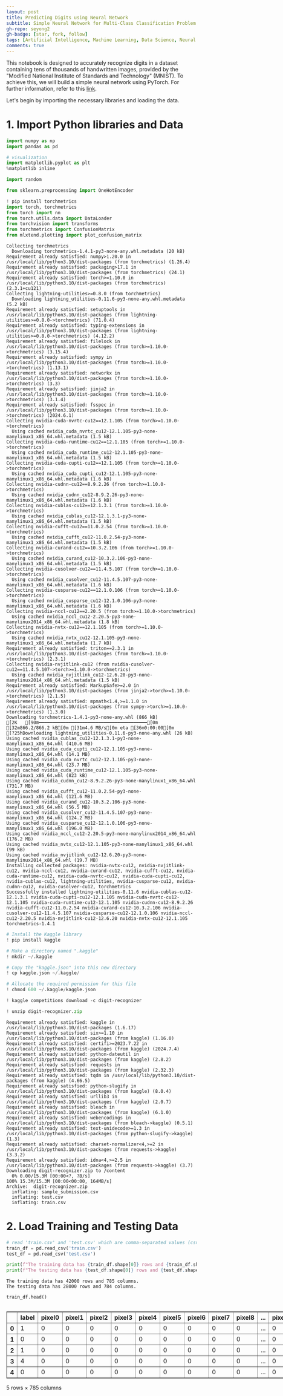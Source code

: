 ```yaml
---
layout: post
title: Predicting Digits using Neural Network
subtitle: Simple Neural Network for Multi-Class Classification Problem
gh-repo: seyong2
gh-badge: [star, fork, follow]
tags: [Artificial Intelligence, Machine Learning, Data Science, Neural Network, Deep Learning]
comments: true
---
```


This notebook is designed to accurately recognize digits in a dataset containing tens of thousands of handwritten images, provided by the "Modified National Institute of Standards and Technology" (MNIST). To achieve this, we will build a simple neural network using PyTorch. For further information, refer to this [link](https://www.kaggle.com/competitions/digit-recognizer/overview).

Let's begin by importing the necessary libraries and loading the data.

# 1. Import Python libraries and Data


```python
import numpy as np
import pandas as pd

# visualization
import matplotlib.pyplot as plt
%matplotlib inline

import random

from sklearn.preprocessing import OneHotEncoder

! pip install torchmetrics
import torch, torchmetrics
from torch import nn
from torch.utils.data import DataLoader
from torchvision import transforms
from torchmetrics import ConfusionMatrix
from mlxtend.plotting import plot_confusion_matrix
```

    Collecting torchmetrics
      Downloading torchmetrics-1.4.1-py3-none-any.whl.metadata (20 kB)
    Requirement already satisfied: numpy>1.20.0 in /usr/local/lib/python3.10/dist-packages (from torchmetrics) (1.26.4)
    Requirement already satisfied: packaging>17.1 in /usr/local/lib/python3.10/dist-packages (from torchmetrics) (24.1)
    Requirement already satisfied: torch>=1.10.0 in /usr/local/lib/python3.10/dist-packages (from torchmetrics) (2.3.1+cu121)
    Collecting lightning-utilities>=0.8.0 (from torchmetrics)
      Downloading lightning_utilities-0.11.6-py3-none-any.whl.metadata (5.2 kB)
    Requirement already satisfied: setuptools in /usr/local/lib/python3.10/dist-packages (from lightning-utilities>=0.8.0->torchmetrics) (71.0.4)
    Requirement already satisfied: typing-extensions in /usr/local/lib/python3.10/dist-packages (from lightning-utilities>=0.8.0->torchmetrics) (4.12.2)
    Requirement already satisfied: filelock in /usr/local/lib/python3.10/dist-packages (from torch>=1.10.0->torchmetrics) (3.15.4)
    Requirement already satisfied: sympy in /usr/local/lib/python3.10/dist-packages (from torch>=1.10.0->torchmetrics) (1.13.1)
    Requirement already satisfied: networkx in /usr/local/lib/python3.10/dist-packages (from torch>=1.10.0->torchmetrics) (3.3)
    Requirement already satisfied: jinja2 in /usr/local/lib/python3.10/dist-packages (from torch>=1.10.0->torchmetrics) (3.1.4)
    Requirement already satisfied: fsspec in /usr/local/lib/python3.10/dist-packages (from torch>=1.10.0->torchmetrics) (2024.6.1)
    Collecting nvidia-cuda-nvrtc-cu12==12.1.105 (from torch>=1.10.0->torchmetrics)
      Using cached nvidia_cuda_nvrtc_cu12-12.1.105-py3-none-manylinux1_x86_64.whl.metadata (1.5 kB)
    Collecting nvidia-cuda-runtime-cu12==12.1.105 (from torch>=1.10.0->torchmetrics)
      Using cached nvidia_cuda_runtime_cu12-12.1.105-py3-none-manylinux1_x86_64.whl.metadata (1.5 kB)
    Collecting nvidia-cuda-cupti-cu12==12.1.105 (from torch>=1.10.0->torchmetrics)
      Using cached nvidia_cuda_cupti_cu12-12.1.105-py3-none-manylinux1_x86_64.whl.metadata (1.6 kB)
    Collecting nvidia-cudnn-cu12==8.9.2.26 (from torch>=1.10.0->torchmetrics)
      Using cached nvidia_cudnn_cu12-8.9.2.26-py3-none-manylinux1_x86_64.whl.metadata (1.6 kB)
    Collecting nvidia-cublas-cu12==12.1.3.1 (from torch>=1.10.0->torchmetrics)
      Using cached nvidia_cublas_cu12-12.1.3.1-py3-none-manylinux1_x86_64.whl.metadata (1.5 kB)
    Collecting nvidia-cufft-cu12==11.0.2.54 (from torch>=1.10.0->torchmetrics)
      Using cached nvidia_cufft_cu12-11.0.2.54-py3-none-manylinux1_x86_64.whl.metadata (1.5 kB)
    Collecting nvidia-curand-cu12==10.3.2.106 (from torch>=1.10.0->torchmetrics)
      Using cached nvidia_curand_cu12-10.3.2.106-py3-none-manylinux1_x86_64.whl.metadata (1.5 kB)
    Collecting nvidia-cusolver-cu12==11.4.5.107 (from torch>=1.10.0->torchmetrics)
      Using cached nvidia_cusolver_cu12-11.4.5.107-py3-none-manylinux1_x86_64.whl.metadata (1.6 kB)
    Collecting nvidia-cusparse-cu12==12.1.0.106 (from torch>=1.10.0->torchmetrics)
      Using cached nvidia_cusparse_cu12-12.1.0.106-py3-none-manylinux1_x86_64.whl.metadata (1.6 kB)
    Collecting nvidia-nccl-cu12==2.20.5 (from torch>=1.10.0->torchmetrics)
      Using cached nvidia_nccl_cu12-2.20.5-py3-none-manylinux2014_x86_64.whl.metadata (1.8 kB)
    Collecting nvidia-nvtx-cu12==12.1.105 (from torch>=1.10.0->torchmetrics)
      Using cached nvidia_nvtx_cu12-12.1.105-py3-none-manylinux1_x86_64.whl.metadata (1.7 kB)
    Requirement already satisfied: triton==2.3.1 in /usr/local/lib/python3.10/dist-packages (from torch>=1.10.0->torchmetrics) (2.3.1)
    Collecting nvidia-nvjitlink-cu12 (from nvidia-cusolver-cu12==11.4.5.107->torch>=1.10.0->torchmetrics)
      Using cached nvidia_nvjitlink_cu12-12.6.20-py3-none-manylinux2014_x86_64.whl.metadata (1.5 kB)
    Requirement already satisfied: MarkupSafe>=2.0 in /usr/local/lib/python3.10/dist-packages (from jinja2->torch>=1.10.0->torchmetrics) (2.1.5)
    Requirement already satisfied: mpmath<1.4,>=1.1.0 in /usr/local/lib/python3.10/dist-packages (from sympy->torch>=1.10.0->torchmetrics) (1.3.0)
    Downloading torchmetrics-1.4.1-py3-none-any.whl (866 kB)
    [2K   [90m━━━━━━━━━━━━━━━━━━━━━━━━━━━━━━━━━━━━━━━━[0m [32m866.2/866.2 kB[0m [31m4.6 MB/s[0m eta [36m0:00:00[0m
    [?25hDownloading lightning_utilities-0.11.6-py3-none-any.whl (26 kB)
    Using cached nvidia_cublas_cu12-12.1.3.1-py3-none-manylinux1_x86_64.whl (410.6 MB)
    Using cached nvidia_cuda_cupti_cu12-12.1.105-py3-none-manylinux1_x86_64.whl (14.1 MB)
    Using cached nvidia_cuda_nvrtc_cu12-12.1.105-py3-none-manylinux1_x86_64.whl (23.7 MB)
    Using cached nvidia_cuda_runtime_cu12-12.1.105-py3-none-manylinux1_x86_64.whl (823 kB)
    Using cached nvidia_cudnn_cu12-8.9.2.26-py3-none-manylinux1_x86_64.whl (731.7 MB)
    Using cached nvidia_cufft_cu12-11.0.2.54-py3-none-manylinux1_x86_64.whl (121.6 MB)
    Using cached nvidia_curand_cu12-10.3.2.106-py3-none-manylinux1_x86_64.whl (56.5 MB)
    Using cached nvidia_cusolver_cu12-11.4.5.107-py3-none-manylinux1_x86_64.whl (124.2 MB)
    Using cached nvidia_cusparse_cu12-12.1.0.106-py3-none-manylinux1_x86_64.whl (196.0 MB)
    Using cached nvidia_nccl_cu12-2.20.5-py3-none-manylinux2014_x86_64.whl (176.2 MB)
    Using cached nvidia_nvtx_cu12-12.1.105-py3-none-manylinux1_x86_64.whl (99 kB)
    Using cached nvidia_nvjitlink_cu12-12.6.20-py3-none-manylinux2014_x86_64.whl (19.7 MB)
    Installing collected packages: nvidia-nvtx-cu12, nvidia-nvjitlink-cu12, nvidia-nccl-cu12, nvidia-curand-cu12, nvidia-cufft-cu12, nvidia-cuda-runtime-cu12, nvidia-cuda-nvrtc-cu12, nvidia-cuda-cupti-cu12, nvidia-cublas-cu12, lightning-utilities, nvidia-cusparse-cu12, nvidia-cudnn-cu12, nvidia-cusolver-cu12, torchmetrics
    Successfully installed lightning-utilities-0.11.6 nvidia-cublas-cu12-12.1.3.1 nvidia-cuda-cupti-cu12-12.1.105 nvidia-cuda-nvrtc-cu12-12.1.105 nvidia-cuda-runtime-cu12-12.1.105 nvidia-cudnn-cu12-8.9.2.26 nvidia-cufft-cu12-11.0.2.54 nvidia-curand-cu12-10.3.2.106 nvidia-cusolver-cu12-11.4.5.107 nvidia-cusparse-cu12-12.1.0.106 nvidia-nccl-cu12-2.20.5 nvidia-nvjitlink-cu12-12.6.20 nvidia-nvtx-cu12-12.1.105 torchmetrics-1.4.1
    


```python
# Install the Kaggle library
! pip install kaggle

# Make a directory named ".kaggle"
! mkdir ~/.kaggle

# Copy the "kaggle.json" into this new directory
! cp kaggle.json ~/.kaggle/

# Allocate the required permission for this file
! chmod 600 ~/.kaggle/kaggle.json

! kaggle competitions download -c digit-recognizer

! unzip digit-recognizer.zip
```

    Requirement already satisfied: kaggle in /usr/local/lib/python3.10/dist-packages (1.6.17)
    Requirement already satisfied: six>=1.10 in /usr/local/lib/python3.10/dist-packages (from kaggle) (1.16.0)
    Requirement already satisfied: certifi>=2023.7.22 in /usr/local/lib/python3.10/dist-packages (from kaggle) (2024.7.4)
    Requirement already satisfied: python-dateutil in /usr/local/lib/python3.10/dist-packages (from kaggle) (2.8.2)
    Requirement already satisfied: requests in /usr/local/lib/python3.10/dist-packages (from kaggle) (2.32.3)
    Requirement already satisfied: tqdm in /usr/local/lib/python3.10/dist-packages (from kaggle) (4.66.5)
    Requirement already satisfied: python-slugify in /usr/local/lib/python3.10/dist-packages (from kaggle) (8.0.4)
    Requirement already satisfied: urllib3 in /usr/local/lib/python3.10/dist-packages (from kaggle) (2.0.7)
    Requirement already satisfied: bleach in /usr/local/lib/python3.10/dist-packages (from kaggle) (6.1.0)
    Requirement already satisfied: webencodings in /usr/local/lib/python3.10/dist-packages (from bleach->kaggle) (0.5.1)
    Requirement already satisfied: text-unidecode>=1.3 in /usr/local/lib/python3.10/dist-packages (from python-slugify->kaggle) (1.3)
    Requirement already satisfied: charset-normalizer<4,>=2 in /usr/local/lib/python3.10/dist-packages (from requests->kaggle) (3.3.2)
    Requirement already satisfied: idna<4,>=2.5 in /usr/local/lib/python3.10/dist-packages (from requests->kaggle) (3.7)
    Downloading digit-recognizer.zip to /content
      0% 0.00/15.3M [00:00<?, ?B/s]
    100% 15.3M/15.3M [00:00<00:00, 164MB/s]
    Archive:  digit-recognizer.zip
      inflating: sample_submission.csv   
      inflating: test.csv                
      inflating: train.csv               
    

# 2. Load Training and Testing Data


```python
# read 'train.csv' and 'test.csv' which are comma-separated values (csv) file into DataFrame.
train_df = pd.read_csv('train.csv')
test_df = pd.read_csv('test.csv')

print(f"The training data has {train_df.shape[0]} rows and {train_df.shape[1]} columns.")
print(f"The testing data has {test_df.shape[0]} rows and {test_df.shape[1]} columns.")
```

    The training data has 42000 rows and 785 columns.
    The testing data has 28000 rows and 784 columns.
    


```python
train_df.head()
```





  <div id="df-31f331f3-dbdb-42ea-b672-eddeb8336390" class="colab-df-container">
    <div>
<style scoped>
    .dataframe tbody tr th:only-of-type {
        vertical-align: middle;
    }

    .dataframe tbody tr th {
        vertical-align: top;
    }

    .dataframe thead th {
        text-align: right;
    }
</style>
<table border="1" class="dataframe">
  <thead>
    <tr style="text-align: right;">
      <th></th>
      <th>label</th>
      <th>pixel0</th>
      <th>pixel1</th>
      <th>pixel2</th>
      <th>pixel3</th>
      <th>pixel4</th>
      <th>pixel5</th>
      <th>pixel6</th>
      <th>pixel7</th>
      <th>pixel8</th>
      <th>...</th>
      <th>pixel774</th>
      <th>pixel775</th>
      <th>pixel776</th>
      <th>pixel777</th>
      <th>pixel778</th>
      <th>pixel779</th>
      <th>pixel780</th>
      <th>pixel781</th>
      <th>pixel782</th>
      <th>pixel783</th>
    </tr>
  </thead>
  <tbody>
    <tr>
      <th>0</th>
      <td>1</td>
      <td>0</td>
      <td>0</td>
      <td>0</td>
      <td>0</td>
      <td>0</td>
      <td>0</td>
      <td>0</td>
      <td>0</td>
      <td>0</td>
      <td>...</td>
      <td>0</td>
      <td>0</td>
      <td>0</td>
      <td>0</td>
      <td>0</td>
      <td>0</td>
      <td>0</td>
      <td>0</td>
      <td>0</td>
      <td>0</td>
    </tr>
    <tr>
      <th>1</th>
      <td>0</td>
      <td>0</td>
      <td>0</td>
      <td>0</td>
      <td>0</td>
      <td>0</td>
      <td>0</td>
      <td>0</td>
      <td>0</td>
      <td>0</td>
      <td>...</td>
      <td>0</td>
      <td>0</td>
      <td>0</td>
      <td>0</td>
      <td>0</td>
      <td>0</td>
      <td>0</td>
      <td>0</td>
      <td>0</td>
      <td>0</td>
    </tr>
    <tr>
      <th>2</th>
      <td>1</td>
      <td>0</td>
      <td>0</td>
      <td>0</td>
      <td>0</td>
      <td>0</td>
      <td>0</td>
      <td>0</td>
      <td>0</td>
      <td>0</td>
      <td>...</td>
      <td>0</td>
      <td>0</td>
      <td>0</td>
      <td>0</td>
      <td>0</td>
      <td>0</td>
      <td>0</td>
      <td>0</td>
      <td>0</td>
      <td>0</td>
    </tr>
    <tr>
      <th>3</th>
      <td>4</td>
      <td>0</td>
      <td>0</td>
      <td>0</td>
      <td>0</td>
      <td>0</td>
      <td>0</td>
      <td>0</td>
      <td>0</td>
      <td>0</td>
      <td>...</td>
      <td>0</td>
      <td>0</td>
      <td>0</td>
      <td>0</td>
      <td>0</td>
      <td>0</td>
      <td>0</td>
      <td>0</td>
      <td>0</td>
      <td>0</td>
    </tr>
    <tr>
      <th>4</th>
      <td>0</td>
      <td>0</td>
      <td>0</td>
      <td>0</td>
      <td>0</td>
      <td>0</td>
      <td>0</td>
      <td>0</td>
      <td>0</td>
      <td>0</td>
      <td>...</td>
      <td>0</td>
      <td>0</td>
      <td>0</td>
      <td>0</td>
      <td>0</td>
      <td>0</td>
      <td>0</td>
      <td>0</td>
      <td>0</td>
      <td>0</td>
    </tr>
  </tbody>
</table>
<p>5 rows × 785 columns</p>
</div>
    <div class="colab-df-buttons">

  <div class="colab-df-container">
    <button class="colab-df-convert" onclick="convertToInteractive('df-31f331f3-dbdb-42ea-b672-eddeb8336390')"
            title="Convert this dataframe to an interactive table."
            style="display:none;">

  <svg xmlns="http://www.w3.org/2000/svg" height="24px" viewBox="0 -960 960 960">
    <path d="M120-120v-720h720v720H120Zm60-500h600v-160H180v160Zm220 220h160v-160H400v160Zm0 220h160v-160H400v160ZM180-400h160v-160H180v160Zm440 0h160v-160H620v160ZM180-180h160v-160H180v160Zm440 0h160v-160H620v160Z"/>
  </svg>
    </button>

  <style>
    .colab-df-container {
      display:flex;
      gap: 12px;
    }

    .colab-df-convert {
      background-color: #E8F0FE;
      border: none;
      border-radius: 50%;
      cursor: pointer;
      display: none;
      fill: #1967D2;
      height: 32px;
      padding: 0 0 0 0;
      width: 32px;
    }

    .colab-df-convert:hover {
      background-color: #E2EBFA;
      box-shadow: 0px 1px 2px rgba(60, 64, 67, 0.3), 0px 1px 3px 1px rgba(60, 64, 67, 0.15);
      fill: #174EA6;
    }

    .colab-df-buttons div {
      margin-bottom: 4px;
    }

    [theme=dark] .colab-df-convert {
      background-color: #3B4455;
      fill: #D2E3FC;
    }

    [theme=dark] .colab-df-convert:hover {
      background-color: #434B5C;
      box-shadow: 0px 1px 3px 1px rgba(0, 0, 0, 0.15);
      filter: drop-shadow(0px 1px 2px rgba(0, 0, 0, 0.3));
      fill: #FFFFFF;
    }
  </style>

    <script>
      const buttonEl =
        document.querySelector('#df-31f331f3-dbdb-42ea-b672-eddeb8336390 button.colab-df-convert');
      buttonEl.style.display =
        google.colab.kernel.accessAllowed ? 'block' : 'none';

      async function convertToInteractive(key) {
        const element = document.querySelector('#df-31f331f3-dbdb-42ea-b672-eddeb8336390');
        const dataTable =
          await google.colab.kernel.invokeFunction('convertToInteractive',
                                                    [key], {});
        if (!dataTable) return;

        const docLinkHtml = 'Like what you see? Visit the ' +
          '<a target="_blank" href=https://colab.research.google.com/notebooks/data_table.ipynb>data table notebook</a>'
          + ' to learn more about interactive tables.';
        element.innerHTML = '';
        dataTable['output_type'] = 'display_data';
        await google.colab.output.renderOutput(dataTable, element);
        const docLink = document.createElement('div');
        docLink.innerHTML = docLinkHtml;
        element.appendChild(docLink);
      }
    </script>
  </div>


<div id="df-07d14d0b-f1ad-4b2a-8951-7568f96a4e5b">
  <button class="colab-df-quickchart" onclick="quickchart('df-07d14d0b-f1ad-4b2a-8951-7568f96a4e5b')"
            title="Suggest charts"
            style="display:none;">

<svg xmlns="http://www.w3.org/2000/svg" height="24px"viewBox="0 0 24 24"
     width="24px">
    <g>
        <path d="M19 3H5c-1.1 0-2 .9-2 2v14c0 1.1.9 2 2 2h14c1.1 0 2-.9 2-2V5c0-1.1-.9-2-2-2zM9 17H7v-7h2v7zm4 0h-2V7h2v10zm4 0h-2v-4h2v4z"/>
    </g>
</svg>
  </button>

<style>
  .colab-df-quickchart {
      --bg-color: #E8F0FE;
      --fill-color: #1967D2;
      --hover-bg-color: #E2EBFA;
      --hover-fill-color: #174EA6;
      --disabled-fill-color: #AAA;
      --disabled-bg-color: #DDD;
  }

  [theme=dark] .colab-df-quickchart {
      --bg-color: #3B4455;
      --fill-color: #D2E3FC;
      --hover-bg-color: #434B5C;
      --hover-fill-color: #FFFFFF;
      --disabled-bg-color: #3B4455;
      --disabled-fill-color: #666;
  }

  .colab-df-quickchart {
    background-color: var(--bg-color);
    border: none;
    border-radius: 50%;
    cursor: pointer;
    display: none;
    fill: var(--fill-color);
    height: 32px;
    padding: 0;
    width: 32px;
  }

  .colab-df-quickchart:hover {
    background-color: var(--hover-bg-color);
    box-shadow: 0 1px 2px rgba(60, 64, 67, 0.3), 0 1px 3px 1px rgba(60, 64, 67, 0.15);
    fill: var(--button-hover-fill-color);
  }

  .colab-df-quickchart-complete:disabled,
  .colab-df-quickchart-complete:disabled:hover {
    background-color: var(--disabled-bg-color);
    fill: var(--disabled-fill-color);
    box-shadow: none;
  }

  .colab-df-spinner {
    border: 2px solid var(--fill-color);
    border-color: transparent;
    border-bottom-color: var(--fill-color);
    animation:
      spin 1s steps(1) infinite;
  }

  @keyframes spin {
    0% {
      border-color: transparent;
      border-bottom-color: var(--fill-color);
      border-left-color: var(--fill-color);
    }
    20% {
      border-color: transparent;
      border-left-color: var(--fill-color);
      border-top-color: var(--fill-color);
    }
    30% {
      border-color: transparent;
      border-left-color: var(--fill-color);
      border-top-color: var(--fill-color);
      border-right-color: var(--fill-color);
    }
    40% {
      border-color: transparent;
      border-right-color: var(--fill-color);
      border-top-color: var(--fill-color);
    }
    60% {
      border-color: transparent;
      border-right-color: var(--fill-color);
    }
    80% {
      border-color: transparent;
      border-right-color: var(--fill-color);
      border-bottom-color: var(--fill-color);
    }
    90% {
      border-color: transparent;
      border-bottom-color: var(--fill-color);
    }
  }
</style>

  <script>
    async function quickchart(key) {
      const quickchartButtonEl =
        document.querySelector('#' + key + ' button');
      quickchartButtonEl.disabled = true;  // To prevent multiple clicks.
      quickchartButtonEl.classList.add('colab-df-spinner');
      try {
        const charts = await google.colab.kernel.invokeFunction(
            'suggestCharts', [key], {});
      } catch (error) {
        console.error('Error during call to suggestCharts:', error);
      }
      quickchartButtonEl.classList.remove('colab-df-spinner');
      quickchartButtonEl.classList.add('colab-df-quickchart-complete');
    }
    (() => {
      let quickchartButtonEl =
        document.querySelector('#df-07d14d0b-f1ad-4b2a-8951-7568f96a4e5b button');
      quickchartButtonEl.style.display =
        google.colab.kernel.accessAllowed ? 'block' : 'none';
    })();
  </script>
</div>

    </div>
  </div>





```python
test_df.head()
```





  <div id="df-7b4f074f-7945-458c-82c5-c0d38220d441" class="colab-df-container">
    <div>
<style scoped>
    .dataframe tbody tr th:only-of-type {
        vertical-align: middle;
    }

    .dataframe tbody tr th {
        vertical-align: top;
    }

    .dataframe thead th {
        text-align: right;
    }
</style>
<table border="1" class="dataframe">
  <thead>
    <tr style="text-align: right;">
      <th></th>
      <th>pixel0</th>
      <th>pixel1</th>
      <th>pixel2</th>
      <th>pixel3</th>
      <th>pixel4</th>
      <th>pixel5</th>
      <th>pixel6</th>
      <th>pixel7</th>
      <th>pixel8</th>
      <th>pixel9</th>
      <th>...</th>
      <th>pixel774</th>
      <th>pixel775</th>
      <th>pixel776</th>
      <th>pixel777</th>
      <th>pixel778</th>
      <th>pixel779</th>
      <th>pixel780</th>
      <th>pixel781</th>
      <th>pixel782</th>
      <th>pixel783</th>
    </tr>
  </thead>
  <tbody>
    <tr>
      <th>0</th>
      <td>0</td>
      <td>0</td>
      <td>0</td>
      <td>0</td>
      <td>0</td>
      <td>0</td>
      <td>0</td>
      <td>0</td>
      <td>0</td>
      <td>0</td>
      <td>...</td>
      <td>0</td>
      <td>0</td>
      <td>0</td>
      <td>0</td>
      <td>0</td>
      <td>0</td>
      <td>0</td>
      <td>0</td>
      <td>0</td>
      <td>0</td>
    </tr>
    <tr>
      <th>1</th>
      <td>0</td>
      <td>0</td>
      <td>0</td>
      <td>0</td>
      <td>0</td>
      <td>0</td>
      <td>0</td>
      <td>0</td>
      <td>0</td>
      <td>0</td>
      <td>...</td>
      <td>0</td>
      <td>0</td>
      <td>0</td>
      <td>0</td>
      <td>0</td>
      <td>0</td>
      <td>0</td>
      <td>0</td>
      <td>0</td>
      <td>0</td>
    </tr>
    <tr>
      <th>2</th>
      <td>0</td>
      <td>0</td>
      <td>0</td>
      <td>0</td>
      <td>0</td>
      <td>0</td>
      <td>0</td>
      <td>0</td>
      <td>0</td>
      <td>0</td>
      <td>...</td>
      <td>0</td>
      <td>0</td>
      <td>0</td>
      <td>0</td>
      <td>0</td>
      <td>0</td>
      <td>0</td>
      <td>0</td>
      <td>0</td>
      <td>0</td>
    </tr>
    <tr>
      <th>3</th>
      <td>0</td>
      <td>0</td>
      <td>0</td>
      <td>0</td>
      <td>0</td>
      <td>0</td>
      <td>0</td>
      <td>0</td>
      <td>0</td>
      <td>0</td>
      <td>...</td>
      <td>0</td>
      <td>0</td>
      <td>0</td>
      <td>0</td>
      <td>0</td>
      <td>0</td>
      <td>0</td>
      <td>0</td>
      <td>0</td>
      <td>0</td>
    </tr>
    <tr>
      <th>4</th>
      <td>0</td>
      <td>0</td>
      <td>0</td>
      <td>0</td>
      <td>0</td>
      <td>0</td>
      <td>0</td>
      <td>0</td>
      <td>0</td>
      <td>0</td>
      <td>...</td>
      <td>0</td>
      <td>0</td>
      <td>0</td>
      <td>0</td>
      <td>0</td>
      <td>0</td>
      <td>0</td>
      <td>0</td>
      <td>0</td>
      <td>0</td>
    </tr>
  </tbody>
</table>
<p>5 rows × 784 columns</p>
</div>
    <div class="colab-df-buttons">

  <div class="colab-df-container">
    <button class="colab-df-convert" onclick="convertToInteractive('df-7b4f074f-7945-458c-82c5-c0d38220d441')"
            title="Convert this dataframe to an interactive table."
            style="display:none;">

  <svg xmlns="http://www.w3.org/2000/svg" height="24px" viewBox="0 -960 960 960">
    <path d="M120-120v-720h720v720H120Zm60-500h600v-160H180v160Zm220 220h160v-160H400v160Zm0 220h160v-160H400v160ZM180-400h160v-160H180v160Zm440 0h160v-160H620v160ZM180-180h160v-160H180v160Zm440 0h160v-160H620v160Z"/>
  </svg>
    </button>

  <style>
    .colab-df-container {
      display:flex;
      gap: 12px;
    }

    .colab-df-convert {
      background-color: #E8F0FE;
      border: none;
      border-radius: 50%;
      cursor: pointer;
      display: none;
      fill: #1967D2;
      height: 32px;
      padding: 0 0 0 0;
      width: 32px;
    }

    .colab-df-convert:hover {
      background-color: #E2EBFA;
      box-shadow: 0px 1px 2px rgba(60, 64, 67, 0.3), 0px 1px 3px 1px rgba(60, 64, 67, 0.15);
      fill: #174EA6;
    }

    .colab-df-buttons div {
      margin-bottom: 4px;
    }

    [theme=dark] .colab-df-convert {
      background-color: #3B4455;
      fill: #D2E3FC;
    }

    [theme=dark] .colab-df-convert:hover {
      background-color: #434B5C;
      box-shadow: 0px 1px 3px 1px rgba(0, 0, 0, 0.15);
      filter: drop-shadow(0px 1px 2px rgba(0, 0, 0, 0.3));
      fill: #FFFFFF;
    }
  </style>

    <script>
      const buttonEl =
        document.querySelector('#df-7b4f074f-7945-458c-82c5-c0d38220d441 button.colab-df-convert');
      buttonEl.style.display =
        google.colab.kernel.accessAllowed ? 'block' : 'none';

      async function convertToInteractive(key) {
        const element = document.querySelector('#df-7b4f074f-7945-458c-82c5-c0d38220d441');
        const dataTable =
          await google.colab.kernel.invokeFunction('convertToInteractive',
                                                    [key], {});
        if (!dataTable) return;

        const docLinkHtml = 'Like what you see? Visit the ' +
          '<a target="_blank" href=https://colab.research.google.com/notebooks/data_table.ipynb>data table notebook</a>'
          + ' to learn more about interactive tables.';
        element.innerHTML = '';
        dataTable['output_type'] = 'display_data';
        await google.colab.output.renderOutput(dataTable, element);
        const docLink = document.createElement('div');
        docLink.innerHTML = docLinkHtml;
        element.appendChild(docLink);
      }
    </script>
  </div>


<div id="df-938a824f-dc9a-4acd-b83a-fea8a10842f8">
  <button class="colab-df-quickchart" onclick="quickchart('df-938a824f-dc9a-4acd-b83a-fea8a10842f8')"
            title="Suggest charts"
            style="display:none;">

<svg xmlns="http://www.w3.org/2000/svg" height="24px"viewBox="0 0 24 24"
     width="24px">
    <g>
        <path d="M19 3H5c-1.1 0-2 .9-2 2v14c0 1.1.9 2 2 2h14c1.1 0 2-.9 2-2V5c0-1.1-.9-2-2-2zM9 17H7v-7h2v7zm4 0h-2V7h2v10zm4 0h-2v-4h2v4z"/>
    </g>
</svg>
  </button>

<style>
  .colab-df-quickchart {
      --bg-color: #E8F0FE;
      --fill-color: #1967D2;
      --hover-bg-color: #E2EBFA;
      --hover-fill-color: #174EA6;
      --disabled-fill-color: #AAA;
      --disabled-bg-color: #DDD;
  }

  [theme=dark] .colab-df-quickchart {
      --bg-color: #3B4455;
      --fill-color: #D2E3FC;
      --hover-bg-color: #434B5C;
      --hover-fill-color: #FFFFFF;
      --disabled-bg-color: #3B4455;
      --disabled-fill-color: #666;
  }

  .colab-df-quickchart {
    background-color: var(--bg-color);
    border: none;
    border-radius: 50%;
    cursor: pointer;
    display: none;
    fill: var(--fill-color);
    height: 32px;
    padding: 0;
    width: 32px;
  }

  .colab-df-quickchart:hover {
    background-color: var(--hover-bg-color);
    box-shadow: 0 1px 2px rgba(60, 64, 67, 0.3), 0 1px 3px 1px rgba(60, 64, 67, 0.15);
    fill: var(--button-hover-fill-color);
  }

  .colab-df-quickchart-complete:disabled,
  .colab-df-quickchart-complete:disabled:hover {
    background-color: var(--disabled-bg-color);
    fill: var(--disabled-fill-color);
    box-shadow: none;
  }

  .colab-df-spinner {
    border: 2px solid var(--fill-color);
    border-color: transparent;
    border-bottom-color: var(--fill-color);
    animation:
      spin 1s steps(1) infinite;
  }

  @keyframes spin {
    0% {
      border-color: transparent;
      border-bottom-color: var(--fill-color);
      border-left-color: var(--fill-color);
    }
    20% {
      border-color: transparent;
      border-left-color: var(--fill-color);
      border-top-color: var(--fill-color);
    }
    30% {
      border-color: transparent;
      border-left-color: var(--fill-color);
      border-top-color: var(--fill-color);
      border-right-color: var(--fill-color);
    }
    40% {
      border-color: transparent;
      border-right-color: var(--fill-color);
      border-top-color: var(--fill-color);
    }
    60% {
      border-color: transparent;
      border-right-color: var(--fill-color);
    }
    80% {
      border-color: transparent;
      border-right-color: var(--fill-color);
      border-bottom-color: var(--fill-color);
    }
    90% {
      border-color: transparent;
      border-bottom-color: var(--fill-color);
    }
  }
</style>

  <script>
    async function quickchart(key) {
      const quickchartButtonEl =
        document.querySelector('#' + key + ' button');
      quickchartButtonEl.disabled = true;  // To prevent multiple clicks.
      quickchartButtonEl.classList.add('colab-df-spinner');
      try {
        const charts = await google.colab.kernel.invokeFunction(
            'suggestCharts', [key], {});
      } catch (error) {
        console.error('Error during call to suggestCharts:', error);
      }
      quickchartButtonEl.classList.remove('colab-df-spinner');
      quickchartButtonEl.classList.add('colab-df-quickchart-complete');
    }
    (() => {
      let quickchartButtonEl =
        document.querySelector('#df-938a824f-dc9a-4acd-b83a-fea8a10842f8 button');
      quickchartButtonEl.style.display =
        google.colab.kernel.accessAllowed ? 'block' : 'none';
    })();
  </script>
</div>

    </div>
  </div>





```python
train_df.describe()
```





  <div id="df-dd40afa3-2ee1-4e9d-b1ad-4cddb0c3a4ad" class="colab-df-container">
    <div>
<style scoped>
    .dataframe tbody tr th:only-of-type {
        vertical-align: middle;
    }

    .dataframe tbody tr th {
        vertical-align: top;
    }

    .dataframe thead th {
        text-align: right;
    }
</style>
<table border="1" class="dataframe">
  <thead>
    <tr style="text-align: right;">
      <th></th>
      <th>label</th>
      <th>pixel0</th>
      <th>pixel1</th>
      <th>pixel2</th>
      <th>pixel3</th>
      <th>pixel4</th>
      <th>pixel5</th>
      <th>pixel6</th>
      <th>pixel7</th>
      <th>pixel8</th>
      <th>...</th>
      <th>pixel774</th>
      <th>pixel775</th>
      <th>pixel776</th>
      <th>pixel777</th>
      <th>pixel778</th>
      <th>pixel779</th>
      <th>pixel780</th>
      <th>pixel781</th>
      <th>pixel782</th>
      <th>pixel783</th>
    </tr>
  </thead>
  <tbody>
    <tr>
      <th>count</th>
      <td>42000.000000</td>
      <td>42000.0</td>
      <td>42000.0</td>
      <td>42000.0</td>
      <td>42000.0</td>
      <td>42000.0</td>
      <td>42000.0</td>
      <td>42000.0</td>
      <td>42000.0</td>
      <td>42000.0</td>
      <td>...</td>
      <td>42000.000000</td>
      <td>42000.000000</td>
      <td>42000.000000</td>
      <td>42000.00000</td>
      <td>42000.000000</td>
      <td>42000.000000</td>
      <td>42000.0</td>
      <td>42000.0</td>
      <td>42000.0</td>
      <td>42000.0</td>
    </tr>
    <tr>
      <th>mean</th>
      <td>4.456643</td>
      <td>0.0</td>
      <td>0.0</td>
      <td>0.0</td>
      <td>0.0</td>
      <td>0.0</td>
      <td>0.0</td>
      <td>0.0</td>
      <td>0.0</td>
      <td>0.0</td>
      <td>...</td>
      <td>0.219286</td>
      <td>0.117095</td>
      <td>0.059024</td>
      <td>0.02019</td>
      <td>0.017238</td>
      <td>0.002857</td>
      <td>0.0</td>
      <td>0.0</td>
      <td>0.0</td>
      <td>0.0</td>
    </tr>
    <tr>
      <th>std</th>
      <td>2.887730</td>
      <td>0.0</td>
      <td>0.0</td>
      <td>0.0</td>
      <td>0.0</td>
      <td>0.0</td>
      <td>0.0</td>
      <td>0.0</td>
      <td>0.0</td>
      <td>0.0</td>
      <td>...</td>
      <td>6.312890</td>
      <td>4.633819</td>
      <td>3.274488</td>
      <td>1.75987</td>
      <td>1.894498</td>
      <td>0.414264</td>
      <td>0.0</td>
      <td>0.0</td>
      <td>0.0</td>
      <td>0.0</td>
    </tr>
    <tr>
      <th>min</th>
      <td>0.000000</td>
      <td>0.0</td>
      <td>0.0</td>
      <td>0.0</td>
      <td>0.0</td>
      <td>0.0</td>
      <td>0.0</td>
      <td>0.0</td>
      <td>0.0</td>
      <td>0.0</td>
      <td>...</td>
      <td>0.000000</td>
      <td>0.000000</td>
      <td>0.000000</td>
      <td>0.00000</td>
      <td>0.000000</td>
      <td>0.000000</td>
      <td>0.0</td>
      <td>0.0</td>
      <td>0.0</td>
      <td>0.0</td>
    </tr>
    <tr>
      <th>25%</th>
      <td>2.000000</td>
      <td>0.0</td>
      <td>0.0</td>
      <td>0.0</td>
      <td>0.0</td>
      <td>0.0</td>
      <td>0.0</td>
      <td>0.0</td>
      <td>0.0</td>
      <td>0.0</td>
      <td>...</td>
      <td>0.000000</td>
      <td>0.000000</td>
      <td>0.000000</td>
      <td>0.00000</td>
      <td>0.000000</td>
      <td>0.000000</td>
      <td>0.0</td>
      <td>0.0</td>
      <td>0.0</td>
      <td>0.0</td>
    </tr>
    <tr>
      <th>50%</th>
      <td>4.000000</td>
      <td>0.0</td>
      <td>0.0</td>
      <td>0.0</td>
      <td>0.0</td>
      <td>0.0</td>
      <td>0.0</td>
      <td>0.0</td>
      <td>0.0</td>
      <td>0.0</td>
      <td>...</td>
      <td>0.000000</td>
      <td>0.000000</td>
      <td>0.000000</td>
      <td>0.00000</td>
      <td>0.000000</td>
      <td>0.000000</td>
      <td>0.0</td>
      <td>0.0</td>
      <td>0.0</td>
      <td>0.0</td>
    </tr>
    <tr>
      <th>75%</th>
      <td>7.000000</td>
      <td>0.0</td>
      <td>0.0</td>
      <td>0.0</td>
      <td>0.0</td>
      <td>0.0</td>
      <td>0.0</td>
      <td>0.0</td>
      <td>0.0</td>
      <td>0.0</td>
      <td>...</td>
      <td>0.000000</td>
      <td>0.000000</td>
      <td>0.000000</td>
      <td>0.00000</td>
      <td>0.000000</td>
      <td>0.000000</td>
      <td>0.0</td>
      <td>0.0</td>
      <td>0.0</td>
      <td>0.0</td>
    </tr>
    <tr>
      <th>max</th>
      <td>9.000000</td>
      <td>0.0</td>
      <td>0.0</td>
      <td>0.0</td>
      <td>0.0</td>
      <td>0.0</td>
      <td>0.0</td>
      <td>0.0</td>
      <td>0.0</td>
      <td>0.0</td>
      <td>...</td>
      <td>254.000000</td>
      <td>254.000000</td>
      <td>253.000000</td>
      <td>253.00000</td>
      <td>254.000000</td>
      <td>62.000000</td>
      <td>0.0</td>
      <td>0.0</td>
      <td>0.0</td>
      <td>0.0</td>
    </tr>
  </tbody>
</table>
<p>8 rows × 785 columns</p>
</div>
    <div class="colab-df-buttons">

  <div class="colab-df-container">
    <button class="colab-df-convert" onclick="convertToInteractive('df-dd40afa3-2ee1-4e9d-b1ad-4cddb0c3a4ad')"
            title="Convert this dataframe to an interactive table."
            style="display:none;">

  <svg xmlns="http://www.w3.org/2000/svg" height="24px" viewBox="0 -960 960 960">
    <path d="M120-120v-720h720v720H120Zm60-500h600v-160H180v160Zm220 220h160v-160H400v160Zm0 220h160v-160H400v160ZM180-400h160v-160H180v160Zm440 0h160v-160H620v160ZM180-180h160v-160H180v160Zm440 0h160v-160H620v160Z"/>
  </svg>
    </button>

  <style>
    .colab-df-container {
      display:flex;
      gap: 12px;
    }

    .colab-df-convert {
      background-color: #E8F0FE;
      border: none;
      border-radius: 50%;
      cursor: pointer;
      display: none;
      fill: #1967D2;
      height: 32px;
      padding: 0 0 0 0;
      width: 32px;
    }

    .colab-df-convert:hover {
      background-color: #E2EBFA;
      box-shadow: 0px 1px 2px rgba(60, 64, 67, 0.3), 0px 1px 3px 1px rgba(60, 64, 67, 0.15);
      fill: #174EA6;
    }

    .colab-df-buttons div {
      margin-bottom: 4px;
    }

    [theme=dark] .colab-df-convert {
      background-color: #3B4455;
      fill: #D2E3FC;
    }

    [theme=dark] .colab-df-convert:hover {
      background-color: #434B5C;
      box-shadow: 0px 1px 3px 1px rgba(0, 0, 0, 0.15);
      filter: drop-shadow(0px 1px 2px rgba(0, 0, 0, 0.3));
      fill: #FFFFFF;
    }
  </style>

    <script>
      const buttonEl =
        document.querySelector('#df-dd40afa3-2ee1-4e9d-b1ad-4cddb0c3a4ad button.colab-df-convert');
      buttonEl.style.display =
        google.colab.kernel.accessAllowed ? 'block' : 'none';

      async function convertToInteractive(key) {
        const element = document.querySelector('#df-dd40afa3-2ee1-4e9d-b1ad-4cddb0c3a4ad');
        const dataTable =
          await google.colab.kernel.invokeFunction('convertToInteractive',
                                                    [key], {});
        if (!dataTable) return;

        const docLinkHtml = 'Like what you see? Visit the ' +
          '<a target="_blank" href=https://colab.research.google.com/notebooks/data_table.ipynb>data table notebook</a>'
          + ' to learn more about interactive tables.';
        element.innerHTML = '';
        dataTable['output_type'] = 'display_data';
        await google.colab.output.renderOutput(dataTable, element);
        const docLink = document.createElement('div');
        docLink.innerHTML = docLinkHtml;
        element.appendChild(docLink);
      }
    </script>
  </div>


<div id="df-6a966a34-2ae5-497c-aec9-ba728cf81973">
  <button class="colab-df-quickchart" onclick="quickchart('df-6a966a34-2ae5-497c-aec9-ba728cf81973')"
            title="Suggest charts"
            style="display:none;">

<svg xmlns="http://www.w3.org/2000/svg" height="24px"viewBox="0 0 24 24"
     width="24px">
    <g>
        <path d="M19 3H5c-1.1 0-2 .9-2 2v14c0 1.1.9 2 2 2h14c1.1 0 2-.9 2-2V5c0-1.1-.9-2-2-2zM9 17H7v-7h2v7zm4 0h-2V7h2v10zm4 0h-2v-4h2v4z"/>
    </g>
</svg>
  </button>

<style>
  .colab-df-quickchart {
      --bg-color: #E8F0FE;
      --fill-color: #1967D2;
      --hover-bg-color: #E2EBFA;
      --hover-fill-color: #174EA6;
      --disabled-fill-color: #AAA;
      --disabled-bg-color: #DDD;
  }

  [theme=dark] .colab-df-quickchart {
      --bg-color: #3B4455;
      --fill-color: #D2E3FC;
      --hover-bg-color: #434B5C;
      --hover-fill-color: #FFFFFF;
      --disabled-bg-color: #3B4455;
      --disabled-fill-color: #666;
  }

  .colab-df-quickchart {
    background-color: var(--bg-color);
    border: none;
    border-radius: 50%;
    cursor: pointer;
    display: none;
    fill: var(--fill-color);
    height: 32px;
    padding: 0;
    width: 32px;
  }

  .colab-df-quickchart:hover {
    background-color: var(--hover-bg-color);
    box-shadow: 0 1px 2px rgba(60, 64, 67, 0.3), 0 1px 3px 1px rgba(60, 64, 67, 0.15);
    fill: var(--button-hover-fill-color);
  }

  .colab-df-quickchart-complete:disabled,
  .colab-df-quickchart-complete:disabled:hover {
    background-color: var(--disabled-bg-color);
    fill: var(--disabled-fill-color);
    box-shadow: none;
  }

  .colab-df-spinner {
    border: 2px solid var(--fill-color);
    border-color: transparent;
    border-bottom-color: var(--fill-color);
    animation:
      spin 1s steps(1) infinite;
  }

  @keyframes spin {
    0% {
      border-color: transparent;
      border-bottom-color: var(--fill-color);
      border-left-color: var(--fill-color);
    }
    20% {
      border-color: transparent;
      border-left-color: var(--fill-color);
      border-top-color: var(--fill-color);
    }
    30% {
      border-color: transparent;
      border-left-color: var(--fill-color);
      border-top-color: var(--fill-color);
      border-right-color: var(--fill-color);
    }
    40% {
      border-color: transparent;
      border-right-color: var(--fill-color);
      border-top-color: var(--fill-color);
    }
    60% {
      border-color: transparent;
      border-right-color: var(--fill-color);
    }
    80% {
      border-color: transparent;
      border-right-color: var(--fill-color);
      border-bottom-color: var(--fill-color);
    }
    90% {
      border-color: transparent;
      border-bottom-color: var(--fill-color);
    }
  }
</style>

  <script>
    async function quickchart(key) {
      const quickchartButtonEl =
        document.querySelector('#' + key + ' button');
      quickchartButtonEl.disabled = true;  // To prevent multiple clicks.
      quickchartButtonEl.classList.add('colab-df-spinner');
      try {
        const charts = await google.colab.kernel.invokeFunction(
            'suggestCharts', [key], {});
      } catch (error) {
        console.error('Error during call to suggestCharts:', error);
      }
      quickchartButtonEl.classList.remove('colab-df-spinner');
      quickchartButtonEl.classList.add('colab-df-quickchart-complete');
    }
    (() => {
      let quickchartButtonEl =
        document.querySelector('#df-6a966a34-2ae5-497c-aec9-ba728cf81973 button');
      quickchartButtonEl.style.display =
        google.colab.kernel.accessAllowed ? 'block' : 'none';
    })();
  </script>
</div>

    </div>
  </div>




The training and test datasets contain 42,000 and 28,000 grayscale images of hand-drawn digits from 0 to 9, respectively.

The training dataset includes 785 columns, one more than the test dataset. The first column, labeled `label`, indicates the digit written by the user.

Each image consists of 784 pixels (28 pixels in height and 28 pixels in width), corresponding to the remaining columns. Pixel values range from 0 to 255, representing the brightness of each pixel, with higher values indicating darker pixels.

Let's examine the number of images in each digit class.


```python
train_df['label'].value_counts(normalize=True)
```




<div>
<style scoped>
    .dataframe tbody tr th:only-of-type {
        vertical-align: middle;
    }

    .dataframe tbody tr th {
        vertical-align: top;
    }

    .dataframe thead th {
        text-align: right;
    }
</style>
<table border="1" class="dataframe">
  <thead>
    <tr style="text-align: right;">
      <th></th>
      <th>proportion</th>
    </tr>
    <tr>
      <th>label</th>
      <th></th>
    </tr>
  </thead>
  <tbody>
    <tr>
      <th>1</th>
      <td>0.111524</td>
    </tr>
    <tr>
      <th>7</th>
      <td>0.104786</td>
    </tr>
    <tr>
      <th>3</th>
      <td>0.103595</td>
    </tr>
    <tr>
      <th>9</th>
      <td>0.099714</td>
    </tr>
    <tr>
      <th>2</th>
      <td>0.099452</td>
    </tr>
    <tr>
      <th>6</th>
      <td>0.098500</td>
    </tr>
    <tr>
      <th>0</th>
      <td>0.098381</td>
    </tr>
    <tr>
      <th>4</th>
      <td>0.096952</td>
    </tr>
    <tr>
      <th>8</th>
      <td>0.096738</td>
    </tr>
    <tr>
      <th>5</th>
      <td>0.090357</td>
    </tr>
  </tbody>
</table>
</div><br><label><b>dtype:</b> float64</label>



The images appear to be fairly evenly distributed across the digit classes. Given that there are 10 different digit classes (0 through 9), this is a multi-class classification problem.

# 3. Transform Data and Prepare DataLoader

Before using the data in PyTorch, we need to convert it into tensors. A tensor is a mathematical object that generalizes the concepts of scalars, vectors, and matrices to higher dimensions. In machine learning and deep learning, tensors represent data in a structured format that can be efficiently processed by algorithms, particularly neural networks.


After converting the data into tensors, we'll use `torch.utils.data.DataLoader`, which combines a dataset with a sampler and provides an iterable for easy access to the dataset.




```python
# convert dataframe to numpy array
train_arr = train_df.to_numpy()

# separate 'train_arr' into X (pixels) and y (label)
X = train_arr[:, 1:].reshape((train_df.shape[0], 28, 28, 1)).astype(np.uint8) # NCHW (Number of Images, Color Channels, Height, Width)
y = train_arr[:, 0]

# one-hot encode y
enc = OneHotEncoder()
y = enc.fit_transform(y.reshape(-1, 1)).toarray()
```

Using [`ToTensor()`](https://pytorch.org/vision/stable/generated/torchvision.transforms.ToTensor.html#torchvision.transforms.ToTensor), a PIL Image or a `numpy.ndarray` with dimensions (H x W x C) in the range [0, 255] is transformed into a `torch.FloatTensor` with shape (C x H x W) and values scaled to the range [0.0, 1.0]. This applies when the PIL Image is in one of the supported modes (such as L, LA, P, I, F, RGB, YCbCr, RGBA, CMYK, 1) or if the `numpy.ndarray` has a data type of `np.uint8`. To prepare our data accordingly, we converted `train_df` into a Numpy array with the shape (42000, 28, 28, 1) and a data type of `np.uint8`.


```python
# create 'data_transform' that converts X into tensors
data_transform = transforms.ToTensor()
```

Now, we'll plot 12 randomly selected images of handwritten digits after they've been transformed into tensors.


```python
torch.manual_seed(42)

# set figure size
fig = plt.figure(figsize=(12, 7))

# we want to plot 12 plots
rows, cols = 4, 3

for i in range(1, rows*cols+1):
  # choose a random index
  random_idx = torch.randint(0, len(X), size=[1]).item()

  # convert the chosen image into a tensor
  img = data_transform(X[random_idx])

  # store the image's label
  label = y[random_idx]

  # plot the image
  fig.add_subplot(rows, cols, i)
  plt.imshow(img.squeeze(), cmap='gray')
  plt.title(np.where(label == 1)[0][0])
  plt.axis(False);
```



![output_17_0](https://github.com/user-attachments/assets/33cd3848-0fd9-4fe4-9dd8-5bd8d6677ce8)



Now, we're ready to set up the DataLoader, which allows us to break down a large dataset into a Python iterable of smaller mini-batches.


```python
# one-hot encode the label
label_oh = pd.get_dummies(train_df['label'], prefix='label', dtype=int)

# drop the label
train_df.drop(['label'], axis=1, inplace=True)

# concatenate the one-hot encoded label and the features
train_df = pd.concat([label_oh, train_df], axis=1)
```


```python
# for training: first 28000 images from the training data
class DigitRecognizerTrainDataset(torch.utils.data.Dataset):
    def __init__(self):
      self.dataset = train_df[:28000].to_numpy()

    def __getitem__(self, idx):
        sample = self.dataset[idx]
        features, label = sample[10:], sample[:10]
        features = features.reshape((28, 28, 1)).astype(np.uint8)

        transform = transforms.ToTensor()
        return transform(features), torch.tensor(label)

    def __len__(self):
        return len(self.dataset)

# for testing: the remaining images
class DigitRecognizerTestDataset(torch.utils.data.Dataset):
    def __init__(self):
      self.dataset = train_df[28000:].to_numpy()

    def __getitem__(self, idx):
        sample = self.dataset[idx]
        features, label = sample[10:], sample[:10]
        features = features.reshape((28, 28, 1)).astype(np.uint8)

        transform = transforms.ToTensor()
        return transform(features), torch.tensor(label)

    def __len__(self):
        return len(self.dataset)
```


```python
train_set = DigitRecognizerTrainDataset()
test_set = DigitRecognizerTestDataset()
```


```python
# set up batch size
batch_size = 32

# turn datasets into batches
train_dataloader = DataLoader(train_set,
                              batch_size=batch_size,
                              shuffle=True)

test_dataloader = DataLoader(test_set,
                             batch_size=batch_size,
                             shuffle=False)

print(f"There are {len(train_dataloader)} batches of size {batch_size} in train dataloader.")
print(f"There are {len(test_dataloader)} batches of size {batch_size} in test dataloader.")
```

    There are 875 batches of size 32 in train dataloader.
    There are 438 batches of size 32 in test dataloader.
    


```python
train_features_batch, train_labels_batch = next(iter(train_dataloader))
train_features_batch.shape, train_labels_batch.shape
```




    (torch.Size([32, 1, 28, 28]), torch.Size([32, 10]))



# 4. Modeling

With the training and test data loaders prepared, we can now begin building the model by subclassing `nn.Module`, the base class for all neural network modules.


```python
class DigitRecognizerModel(nn.Module):
  def __init__(self, input_shape:int, hidden_units:int, output_shape:int):
    super().__init__()
    self.layer_stack = nn.Sequential(
        # compresses the dimensions of a tensor into a single vector.
        # [C, H, W] -> [C, H*W]
        nn.Flatten(),
        nn.Linear(in_features=input_shape, out_features=hidden_units),
        nn.ReLU(),
        nn.Linear(in_features=hidden_units, out_features=output_shape),
        nn.Softmax(dim=1)
    )
  def forward(self, x):
    return self.layer_stack(x)
```

Let's instantiate a model using `DigitRecognizerModel`, but first, we need to set the following parameters.

- `input_shape` represents the number of features provided to the model. For this example, we'll set `input_shape` to 784, which corresponds to 28 pixels in height by 28 pixels in width.

- `hidden_units` specifies the number of neurons in the hidden layer(s). It typically ranges between 10 and 512. You can experiment with different values within this range to find the optimal performance on the test data. In this case, we'll set it to 100.

- `output_shape` is set to 10 since we are classifying 10 digits (from 0 to 9).

We can add more hidden layers to create more complex models, and the number of `hidden_units` can vary for each hidden layer.

Let's go ahead and create an instance of `DigitRecognizerModel`.


```python
torch.manual_seed(42)

model = DigitRecognizerModel(input_shape=28*28,
                             hidden_units=100,
                             output_shape=y.shape[1])
model.to('cpu')
```




    DigitRecognizerModel(
      (layer_stack): Sequential(
        (0): Flatten(start_dim=1, end_dim=-1)
        (1): Linear(in_features=784, out_features=100, bias=True)
        (2): ReLU()
        (3): Linear(in_features=100, out_features=10, bias=True)
        (4): Softmax(dim=1)
      )
    )



Before training the model, we need to configure the appropriate loss function, optimization method, and evaluation metrics for our multi-class classification problem.

For evaluation, we use `torchmetrics.Accuracy`, which calculates the fraction of correct predictions made by the model. If the predictions are in floating-point format, `torch.argmax` is applied along the label classes to convert probabilities or logits into integer tensor values.

For the loss function, we'll use cross-entropy loss, and the Stochastic Gradient Descent (SGD) algorithm will be employed as the optimizer.


```python
# set up accuracy function, loss function and optimizer
acc_fn = torchmetrics.Accuracy(task='multiclass', num_classes=10)
loss_fn = nn.CrossEntropyLoss()
optimizer = torch.optim.SGD(params=model.parameters(), lr=0.1)
```

We’re now set to begin training the model!


```python
# set the seed
torch.manual_seed(42)

# set the number of epochs
epochs = 100

train_loss_list = []
test_loss_list = []
test_acc_list = []

# create training and testing loop
for epoch in range(epochs):

  # training
  train_loss = 0
  for batch, (X, y) in enumerate(train_dataloader):
    model.train()
    # forward pass
    y_pred = model(X)
    # compute loss (per batch)
    loss = loss_fn(y_pred, y.type(torch.FloatTensor))
    train_loss += loss
    # optimizer zero grad
    optimizer.zero_grad()
    # loss backward
    loss.backward()
    # optimizer step
    optimizer.step()

  train_loss /= len(train_dataloader)
  train_loss_list.append(train_loss.item())

  # testing
  test_loss, test_acc = 0, 0
  model.eval()
  with torch.inference_mode():
    for X, y in test_dataloader:
      # forward pass
      test_pred = model(X)
      # compute loss
      test_loss += loss_fn(test_pred, y.type(torch.FloatTensor))
      # compute accuracy
      test_acc += acc_fn(test_pred, torch.tensor(np.where(y == 1)[1]))

    test_loss /= len(test_dataloader)
    test_acc /= len(test_dataloader)
    test_loss_list.append(test_loss.item())
    test_acc_list.append(test_acc.item())

  if (epoch % 10) == 0:
    print(f"Epoch: {epoch}\n------")
    print(f"Train loss: {train_loss:.4f} | Test loss: {test_loss:.4f}, Test acc: {100*test_acc:.2f}%\n")
```

    Epoch: 0
    ------
    Train loss: 1.9075 | Test loss: 1.6826, Test acc: 81.91%
    
    Epoch: 10
    ------
    Train loss: 1.5308 | Test loss: 1.5373, Test acc: 93.19%
    
    Epoch: 20
    ------
    Train loss: 1.5087 | Test loss: 1.5200, Test acc: 94.68%
    
    Epoch: 30
    ------
    Train loss: 1.4967 | Test loss: 1.5117, Test acc: 95.28%
    
    Epoch: 40
    ------
    Train loss: 1.4900 | Test loss: 1.5076, Test acc: 95.63%
    
    Epoch: 50
    ------
    Train loss: 1.4855 | Test loss: 1.5059, Test acc: 95.74%
    
    Epoch: 60
    ------
    Train loss: 1.4823 | Test loss: 1.5036, Test acc: 95.88%
    
    Epoch: 70
    ------
    Train loss: 1.4803 | Test loss: 1.5020, Test acc: 96.18%
    
    Epoch: 80
    ------
    Train loss: 1.4788 | Test loss: 1.5010, Test acc: 96.20%
    
    Epoch: 90
    ------
    Train loss: 1.4775 | Test loss: 1.5003, Test acc: 96.22%
    
    

After 100 epochs, the model reaches an accuracy of 96.22%. As we can see in the plot below, the loss on both the training and test datasets steadily decreased as the model was trained.


```python
plt.plot(train_loss_list, label='Train Loss')
plt.plot(test_loss_list, label='Test Loss')
plt.xlabel('Epoch')
plt.ylabel('Cross Entropy Loss')
plt.legend()
plt.show()
```


    
![output_33_0](https://github.com/user-attachments/assets/8f04e2d4-34e1-44fb-9cb4-20d10d377d20)
 


We also create a confusion matrix to evaluate the accuracy of our model's predictions against the actual labels.


```python
test_cm_dataloader = DataLoader(test_set,
                                batch_size=1,
                                shuffle=False)
```


```python
# make predictions across all test data using the trained model
model.eval()

y_preds = []
y_true = []

with torch.inference_mode():
  for X, y in test_cm_dataloader:
    y_true.append(np.where(y[0] == 1)[0][0])
    # forward pass
    y_pred_logits = model(X)
    # logits -> probability -> label
    y_pred_labels = torch.argmax(torch.softmax(y_pred_logits, dim=1), dim=1)
    # append the labels to y_preds
    y_preds.append(y_pred_labels.item())
```


```python
# Setup confusion matrix
confmat = ConfusionMatrix(task="multiclass", num_classes=10)
confmat_tensor = confmat(preds=torch.tensor(y_preds),
                         target=torch.tensor(y_true))

# Plot the confusion matrix
fix, ax = plot_confusion_matrix(
    conf_mat=confmat_tensor.numpy(),
    class_names=np.arange(0, 10),
    figsize=(10, 7)
)
```


    
![output_37_0](https://github.com/user-attachments/assets/27a223c4-694d-4a61-8c78-635e78da52e8)



# 5. Making Predictions on the Data for Submission

The final step is to make predictions on the test dataset and submit them to evaluate their accuracy.


```python
class DigitRecognizerSubmissionDataset(torch.utils.data.Dataset):
    def __init__(self):
      self.dataset = test_df.to_numpy()

    def __getitem__(self, idx):
        features = self.dataset[idx]
        features = features.reshape((28, 28, 1)).astype(np.uint8)

        transform = transforms.ToTensor()
        return transform(features)

    def __len__(self):
        return len(self.dataset)
```


```python
submission_set = DigitRecognizerSubmissionDataset()
```


```python
submission_dataloader = DataLoader(submission_set,
                                   batch_size=len(submission_set),
                                   shuffle=False)
```


```python
model.eval()
with torch.inference_mode():
  for X in submission_dataloader:
    label_logits = model(X)
```


```python
label_probs = torch.softmax(label_logits, dim=1)
Label = torch.argmax(label_probs, dim=1)
```


```python
submission = pd.DataFrame(data=Label.numpy(), index=np.arange(1, test_df.shape[0]+1),columns=['Label'])
submission.index.name = 'ImageId'
```


```python
submission.to_csv('submission_digit_recognizer.csv')
```
